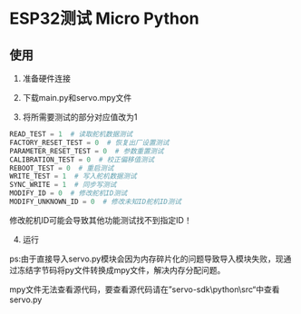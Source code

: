 # ESP32测试 Micro Python

## 使用

1. 准备硬件连接

2. 下载main.py和servo.mpy文件

3. 将所需要测试的部分对应值改为1
```python
READ_TEST = 1  # 读取舵机数据测试
FACTORY_RESET_TEST = 0  # 恢复出厂设置测试
PARAMETER_RESET_TEST = 0  # 参数重置测试
CALIBRATION_TEST = 0  # 校正偏移值测试
REBOOT_TEST = 0  # 重启测试
WRITE_TEST = 1  # 写入舵机数据测试
SYNC_WRITE = 1  # 同步写测试
MODIFY_ID = 0  # 修改舵机ID测试
MODIFY_UNKNOWN_ID = 0  # 修改未知ID舵机ID测试
```
修改舵机ID可能会导致其他功能测试找不到指定ID！

4. 运行

ps:由于直接导入servo.py模块会因为内存碎片化的问题导致导入模块失败，现通过冻结字节码将py文件转换成mpy文件，解决内存分配问题。

mpy文件无法查看源代码，要查看源代码请在”servo-sdk\python\src“中查看servo.py
